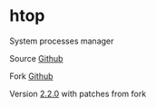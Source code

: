 # htop

System processes manager

Source [Github](https://github.com/hishamhm/htop)

Fork [Github](https://github.com/KoffeinFlummi/htop-vim)

Version [2.2.0](https://github.com/hishamhm/htop/releases/tag/2.2.0) with patches from fork
